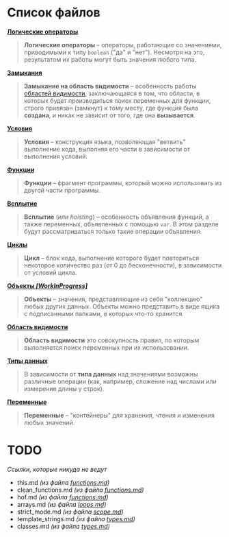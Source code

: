 # Список файлов

**[Логические операторы](boolean_operators.md)**
> **Логические операторы** – операторы, работающие со значениями, приводимыми к типу `boolean` ("да" и "нет"). Несмотря на это, результатом их работы могут быть значения любого типа.

**[Замыкания](closure.md)**
> **Замыкание на область видимости** – особенность работы [областей видимости](scope.md), заключающаяся в том, что области, в которых будет производиться поиск переменных для функции, строго привязан (замкнут) к тому месту, где функция была **создана**, и никак не зависит от того, где она **вызывается**.

**[Условия](conditions.md)**
> **Условия** – конструкция языка, позволяющая "ветвить" выполнение кода, выполняя его части в зависимости от выполнения условий.

**[Функции](functions.md)**
> **Функции** – фрагмент программы, который можно использовать из другой части программы.

**[Всплытие](hoisting.md)**
> **Всплытие** (*или hoisting*) – особенность объявления функций, а также переменных, объявленных с помощью `var`. В этом разделе будут рассматриваться только такие операции объявления.

**[Циклы](loops.md)**
> **Цикл** – блок кода, выполнение которого будет повторяться некоторое количество раз (от 0 до бесконечности), в зависимости от условий цикла.

**[Объекты *[WorkInProgress]*](objects.md)**
> **Объекты** – значения, представляющие из себя "коллекцию" любых других данных. Объекты можно представить в виде ящика с подписанными папками, в которых что-то хранится.

**[Область видимости](scope.md)**
> **Область видимости** это совокупность правил, по которым выполняется поиск переменных при их использовании.

**[Типы данных](types.md)**
> В зависимости от **типа данных** над значениями возможны различные операции (как, например, сложение над числами или измерение длины у строк).

**[Переменные](variables.md)**
> **Переменные** – "контейнеры" для хранения, чтения и изменения любых значений.

# TODO

*Cсылки, которые никуда не ведут*

* this.md *(из файла [functions.md](functions.md))*
* clean_functions.md *(из файла [functions.md](functions.md))*
* hof.md *(из файла [functions.md](functions.md))*
* arrays.md *(из файла [loops.md](loops.md))*
* strict_mode.md *(из файла [scope.md](scope.md))*
* template_strings.md *(из файла [types.md](types.md))*
* classes.md *(из файла [types.md](types.md))*

